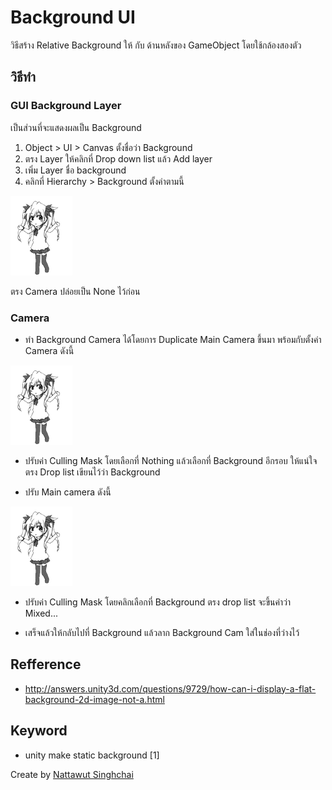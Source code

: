 # Background UI

วิธีสร้าง Relative Background ให้ กับ  ด้านหลังของ GameObject  โดยใช้กล้องสองตัว

## วิธีทำ

### GUI Background Layer

เป็นส่วนที่จะแสดงผลเป็น Background

1.	Object > UI > Canvas ตั้งชื่อว่า Background
2.	ตรง Layer ให้คลิกที่ Drop down list แล้ว Add layer
3.	เพิ่ม Layer ชื่อ background
4.	คลิกที่ Hierarchy > Background ตั้งค่าตามนี้

![](https://raw.githubusercontent.com/indevizible/Unity-Knowledge/master/photo-75269.gif "วิธีตั้งค่า Background Camera")

ตรง Camera ปล่อยเป็น None ไว้ก่อน


### Camera

*	ทำ Background Camera ได้โดยการ Duplicate Main Camera ขึ้นมา พร้อมกับตั้งค่า Camera ดังนี้

![](https://raw.githubusercontent.com/indevizible/Unity-Knowledge/master/photo-75269.gif "วิธีตั้งค่า Background Camera")

*	ปรับค่า Culling Mask โดยเลือกที่ Nothing แล้วเลือกที่ Background อีกรอบ ให้แน่ใจตรง Drop list เขียนไว้ว่า Background

*	ปรับ Main camera ดังนี้

![](https://raw.githubusercontent.com/indevizible/Unity-Knowledge/master/photo-75269.gif "วิธีตั้งค่า Background Camera")

*	ปรับค่า Culling Mask โดยคลิกเลือกที่ Background ตรง drop list จะขึ้นคำว่า Mixed...

*	เสร็จแล้วให้กลับไปที่ Background แล้วลาก Background Cam ใส่ในช่องที่ว่างไว้

## Refference 

*	http://answers.unity3d.com/questions/9729/how-can-i-display-a-flat-background-2d-image-not-a.html


## Keyword
*	unity make static background [1]

Create by [Nattawut Singhchai](wut@2bsimple.com)
